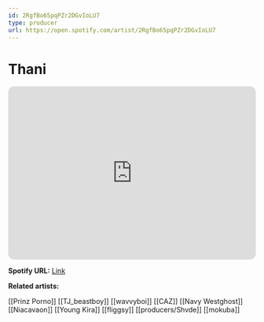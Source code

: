 ```yaml
---
id: 2RgfBo65pqPZr2DGvIoLU7
type: producer
url: https://open.spotify.com/artist/2RgfBo65pqPZr2DGvIoLU7
---
```

# Thani

<iframe style="border-radius:12px" src="https://open.spotify.com/embed/artist/2RgfBo65pqPZr2DGvIoLU7" width="100%" height="352" frameBorder="0" allowfullscreen="" allow="autoplay; clipboard-write; encrypted-media; fullscreen; picture-in-picture" loading="lazy"></iframe>

**Spotify URL:** [Link](https://open.spotify.com/artist/2RgfBo65pqPZr2DGvIoLU7)

**Related artists:**

[[Prinz Porno]]
[[TJ_beastboy]]
[[wavvyboi]]
[[CAZ]]
[[Navy Westghost]]
[[Niacavaon]]
[[Young Kira]]
[[fliggsy]]
[[producers/Shvde]]
[[mokuba]]
